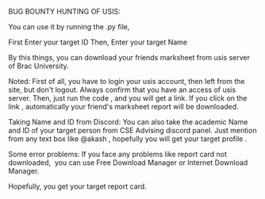BUG BOUNTY HUNTING OF USIS: 

You can use it by running the .py file, 

First Enter your target ID 
Then, Enter your target Name 

By this things, you can download your friends marksheet from usis server of Brac University. 

Noted: 
First of all, you have to login your usis account, then left from the site, but don't logout. Always confirm that you have an access of usis server. Then, just run the code , and you will get a link. If you click on the link , automatically your friend's marksheet report will be downloaded. 

Taking Name and ID from Discord:
You can also take the academic Name and ID of your target person from CSE Advising discord panel. Just mention from any text box like @akash , hopefully you will get your target profile .

Some error problems:
If you face any problems like report card not downloaded,  you can use Free Download Manager or Internet Download Manager. 

Hopefully, you get your target report card.